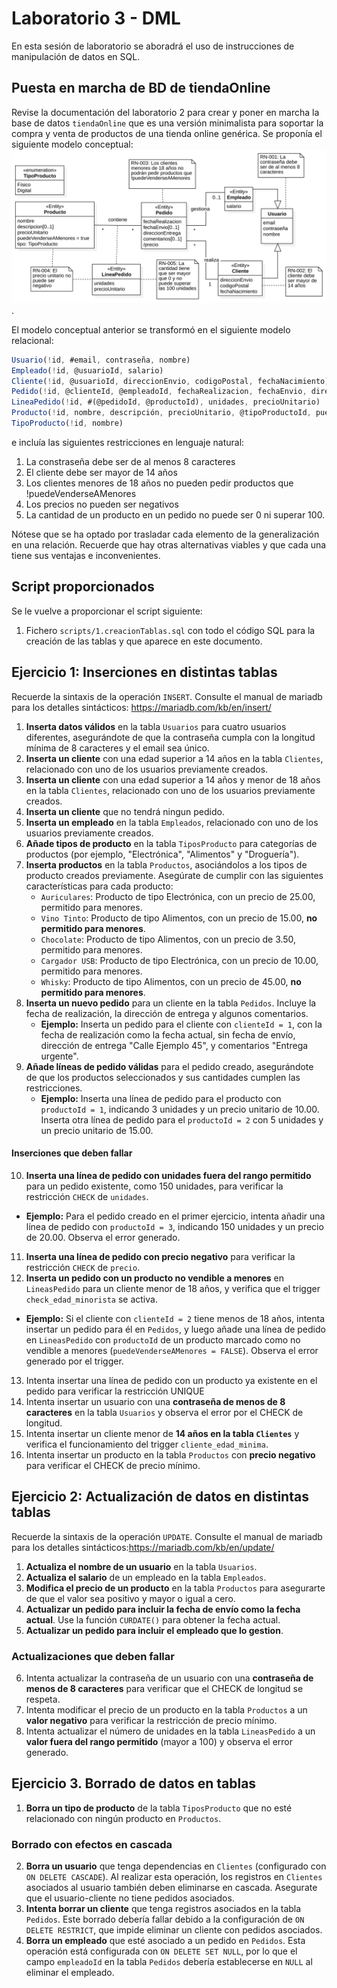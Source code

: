 # Laboratorio 3 - DML

En esta sesión de laboratorio se aboradrá el uso de instrucciones de manipulación de datos en SQL.

## Puesta en marcha de BD de tiendaOnline

Revise la documentación del laboratorio 2 para crear y poner en marcha la base de datos `tiendaOnline` que es una versión minimalista para soportar la compra y venta de productos de una tienda online genérica. Se proponía el siguiente modelo conceptual:
![Modelo conceptual Tienda Online](./images/ejemploTienda.svg).

El modelo conceptual anterior se transformó en el siguiente modelo relacional:

```Javascript
Usuario(!id, #email, contraseña, nombre)
Empleado(!id, @usuarioId, salario)
Cliente(!id, @usuarioId, direccionEnvio, codigoPostal, fechaNacimiento)
Pedido(!id, @clienteId, @empleadoId, fechaRealizacion, fechaEnvio, direccionEntrega, comentarios)
LineaPedido(!id, #(@pedidoId, @productoId), unidades, precioUnitario)
Producto(!id, nombre, descripción, precioUnitario, @tipoProductoId, puedeVenderseAMenores)
TipoProducto(!id, nombre)
```

e incluía las siguientes restricciones en lenguaje natural:

1. La constraseña debe ser de al menos 8 caracteres
1. El cliente debe ser mayor de 14 años
1. Los clientes menores de 18 años no pueden pedir productos que !puedeVenderseAMenores
1. Los precios no pueden ser negativos
1. La cantidad de un producto en un pedido no puede ser 0 ni superar 100.

Nótese que se ha optado por trasladar cada elemento de la generalización en una relación. Recuerde que hay otras alternativas viables y que cada una tiene sus ventajas e inconvenientes.

## Script proporcionados

Se le vuelve a proporcionar el script siguiente:

1. Fichero `scripts/1.creacionTablas.sql` con todo el código SQL para la creación de las tablas y que aparece en este documento.

## Ejercicio 1: Inserciones en distintas tablas

Recuerde la sintaxis de la operación `INSERT`. Consulte el manual de mariadb para los detalles sintácticos: <https://mariadb.com/kb/en/insert/>

1. **Inserta datos válidos** en la tabla `Usuarios` para cuatro usuarios diferentes, asegurándote de que la contraseña cumpla con la longitud mínima de 8 caracteres y el email sea único.
2. **Inserta un cliente** con una edad superior a 14 años en la tabla `Clientes`, relacionado con uno de los usuarios previamente creados.
3. **Inserta un cliente** con una edad superior a 14 años y menor de 18 años en la tabla `Clientes`, relacionado con uno de los usuarios previamente creados.
4. **Inserta un cliente** que no tendrá ningun pedido.
4. **Inserta un empleado** en la tabla `Empleados`, relacionado con uno de los usuarios previamente creados.
6. **Añade tipos de producto** en la tabla `TiposProducto` para categorías de productos (por ejemplo, "Electrónica", "Alimentos" y "Droguería").
5. **Inserta productos** en la tabla `Productos`, asociándolos a los tipos de producto creados previamente. Asegúrate de cumplir con las siguientes características para cada producto:
   - `Auriculares`: Producto de tipo Electrónica, con un precio de 25.00, permitido para menores.
   - `Vino Tinto`: Producto de tipo Alimentos, con un precio de 15.00, **no permitido para menores**.
   - `Chocolate`: Producto de tipo Alimentos, con un precio de 3.50, permitido para menores.
   - `Cargador USB`: Producto de tipo Electrónica, con un precio de 10.00, permitido para menores.
   - `Whisky`: Producto de tipo Alimentos, con un precio de 45.00, **no permitido para menores**.
6. **Inserta un nuevo pedido** para un cliente en la tabla `Pedidos`. Incluye la fecha de realización, la dirección de entrega y algunos comentarios.
   - **Ejemplo:** Inserta un pedido para el cliente con `clienteId = 1`, con la fecha de realización como la fecha actual, sin fecha de envío, dirección de entrega "Calle Ejemplo 45", y comentarios "Entrega urgente".
7. **Añade líneas de pedido válidas** para el pedido creado, asegurándote de que los productos seleccionados y sus cantidades cumplen las restricciones.
   - **Ejemplo:** Inserta una línea de pedido para el producto con `productoId = 1`, indicando 3 unidades y un precio unitario de 10.00. Inserta otra línea de pedido para el `productoId = 2` con 5 unidades y un precio unitario de 15.00.

#### Inserciones que deben fallar

10. **Inserta una línea de pedido con unidades fuera del rango permitido** para un pedido existente, como 150 unidades, para verificar la restricción `CHECK` de `unidades`.

- **Ejemplo:** Para el pedido creado en el primer ejercicio, intenta añadir una línea de pedido con `productoId = 3`, indicando 150 unidades y un precio de 20.00. Observa el error generado.

11. **Inserta una línea de pedido con precio negativo** para verificar la restricción `CHECK` de `precio`.
12. **Inserta un pedido con un producto no vendible a menores** en `LineasPedido` para un cliente menor de 18 años, y verifica que el trigger `check_edad_minorista` se activa.

- **Ejemplo:** Si el cliente con `clienteId = 2` tiene menos de 18 años, intenta insertar un pedido para él en `Pedidos`, y luego añade una línea de pedido en `LineasPedido` con `productoId` de un producto marcado como no vendible a menores (`puedeVenderseAMenores = FALSE`). Observa el error generado por el trigger.
13. Intenta insertar una línea de pedido con un producto ya existente en el pedido para verificar la restricción UNIQUE
14. Intenta insertar un usuario con una **contraseña de menos de 8 caracteres** en la tabla `Usuarios` y observa el error por el CHECK de longitud.
15. Intenta insertar un cliente menor de **14 años en la tabla `Clientes`** y verifica el funcionamiento del trigger `cliente_edad_minima`.
16. Intenta insertar un producto en la tabla `Productos` con **precio negativo** para verificar el CHECK de precio mínimo.


## Ejercicio 2: Actualización de datos en distintas tablas

Recuerde la sintaxis de la operación `UPDATE`. Consulte el manual de mariadb para los detalles sintácticos:<https://mariadb.com/kb/en/update/>

1. **Actualiza el nombre de un usuario** en la tabla `Usuarios`.
2. **Actualiza el salario** de un empleado en la tabla `Empleados`.
3. **Modifica el precio de un producto** en la tabla `Productos` para asegurarte de que el valor sea positivo y mayor o igual a cero.
4. **Actualizar un pedido para incluir la fecha de envío como la fecha actual**. Use la función `CURDATE()` para obtener la fecha actual.
5. **Actualizar un pedido para incluir el empleado que lo gestion**.

### Actualizaciones que deben fallar

6. Intenta actualizar la contraseña de un usuario con una **contraseña de menos de 8 caracteres** para verificar que el CHECK de longitud se respeta.
7. Intenta modificar el precio de un producto en la tabla `Productos` a un **valor negativo** para verificar la restricción de precio mínimo.
8. Intenta actualizar el número de unidades en la tabla `LineasPedido` a un **valor fuera del rango permitido** (mayor a 100) y observa el error generado.

## Ejercicio 3. Borrado de datos en tablas

1. **Borra un tipo de producto** de la tabla `TiposProducto` que no esté relacionado con ningún producto en `Productos`.

### Borrado con efectos en cascada

2. **Borra un usuario** que tenga dependencias en `Clientes` (configurado con `ON DELETE CASCADE`). Al realizar esta operación, los registros en `Clientes` asociados al usuario también deben eliminarse en cascada. Asegurate que el usuario-cliente no tiene pedidos asociados.
3. **Intenta borrar un cliente** que tenga registros asociados en la tabla `Pedidos`. Este borrado debería fallar debido a la configuración de `ON DELETE RESTRICT`, que impide eliminar un cliente con pedidos asociados.
4. **Borra un empleado** que esté asociado a un pedido en `Pedidos`. Esta operación está configurada con `ON DELETE SET NULL`, por lo que el campo `empleadoId` en la tabla `Pedidos` debería establecerse en `NULL` al eliminar el empleado.
